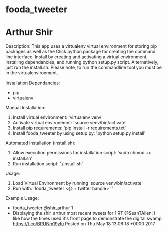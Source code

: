 # fooda_tweeter
# Arthur Shir

Description:
This app uses a virtualenv virtual environment for storing pip packages as well as the Click python package for creating the command line interface. Install by creating and activating a virtual environment, installing dependancies, and running python setup.py script. Alternatively, just run the install.sh. Please note, to run the commandline tool you must be in the virtualenvironment.

Installation Dependancies:
- pip
- virtualenv

Manual Installation:
1. Install virtual environment: 'virtualenv venv'
2. Activate virtual environemnt: 'source venv/bin/activate'
3. Install pip requirements: 'pip install -r requirements.txt'
4. Install fooda_tweeter by using setup.py: 'python setup.py install'

Automated Installation (install.sh):
1. Allow execution permissions for installation script: 'sudo chmod +x install.sh'
2. Run installation script: './install.sh'

Usage:
1. Load Virtual Environment by running 'source venv/bin/activate'
2. Run with: 'fooda_tweeter <@ + twitter handle> <number of tweets>''

Example Usage:
- fooda_tweeter @shir_arthur 1
- Displaying the shir_arthur most recent tweets for 1
  RT @SeanTAllen: I like how the times used it's front page to demonstrate the digital swamp https://t.co/BRUNm19yIu
  Posted on Thu May 18 13:06:18 +0000 2017